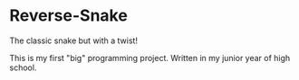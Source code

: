 # Reverse-Snake

The classic snake but with a twist!

This is my first "big" programming project. Written in my junior year of high school.
